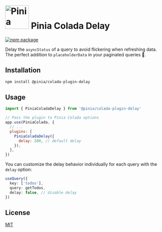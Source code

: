 <h1>
  <img height="76" src="https://github.com/posva/pinia-colada/assets/664177/02011637-f94d-4a35-854a-02f7aed86a3c" alt="Pinia Colada logo">
  Pinia Colada Delay
</h1>

<a href="https://npmjs.com/package/@pinia/colada-plugin-delay">
  <img src="https://badgen.net/npm/v/@pinia/colada-plugin-delay/latest" alt="npm package">
</a>

Delay the `asyncStatus` of a query to avoid flickering when refreshing data. The perfect addition to `placeholderData` in your paginated queries 💪.

## Installation

```sh
npm install @pinia/colada-plugin-delay
```

## Usage

```js
import { PiniaColadaDelay } from '@pinia/colada-plugin-delay'

// Pass the plugin to Pinia Colada options
app.use(PiniaColada, {
  // ...
  plugins: [
    PiniaColadaDelay({
      delay: 200, // default delay
    }),
  ],
})
```

You can customize the delay behavior individually for each query with the `delay` option:

```ts
useQuery({
  key: ['todos'],
  query: getTodos,
  delay: false, // disable delay
})
```

## License

[MIT](http://opensource.org/licenses/MIT)
